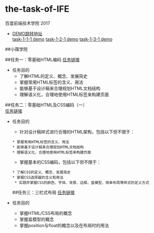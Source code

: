 # the-task-of-IFE
百度前端技术学院 2017
* [DEMO跳转地址](http://htmlpreview.github.io/)  
[task-1-1-1 demo](http://htmlpreview.github.io/?https://github.com/pyhui/the-task-of-IFE/blob/master/task_1_1_1.html)
[task-1-2-1 demo](http://htmlpreview.github.io/?https://github.com/pyhui/the-task-of-IFE/blob/master/task_1_2_1.html)
[task-1-3-1 demo](http://htmlpreview.github.io/?https://github.com/pyhui/the-task-of-IFE/blob/master/task-1-3-1.html)

##小薇学院  

##任务一：零基础HTML编码
[任务链接](http://ife.baidu.com/course/detail/id/90)    

* 任务目的
  * 了解HTML的定义、概念、发展简史
  * 掌握常用HTML标签的含义、用法
  * 能够基于设计稿来合理规划HTML文档结构
  * 理解语义化，合理地使用HTML标签来构建页面  
  
##任务二：零基础HTML及CSS编码（一）  
[任务链接](http://ife.baidu.com/course/detail/id/92)  
* 任务目的  
  * 针对设计稿样式进行合理的HTML架构，包括以下但不限于： 
  
  ```
  * 掌握常用HTML标签的含义、用法  
  * 能够基于设计稿来合理规划HTML文档结构 
  * 理解语义化，合理地使用HTML标签来构建页面  
  ```  
  * 掌握基本的CSS编码，包括以下但不限于：  
   ```
   * 了解CSS的定义、概念、发展简史
   * 掌握CSS选择器的含义和用法
    * 实践并掌握CSS的颜色、字体、背景、边框、盒模型、简单布局等样式的定义方式
   ```
    
  ##任务三：三栏式布局
[任务链接](http://ife.baidu.com/course/detail/id/94)
* 任务目的
  * 掌握HTML/CSS布局的概念  
  * 掌握盒模型的概念
  * 掌握position与float的概念以及在布局时的用法
  
